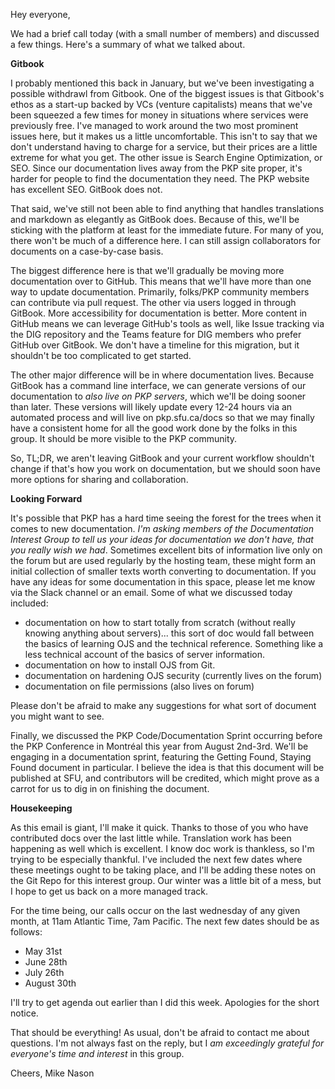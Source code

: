 Hey everyone, 

We had a brief call today (with a small number of members) and discussed a few things. Here's a summary of what we talked about. 

**Gitbook**

I probably mentioned this back in January, but we've been investigating a possible withdrawl from Gitbook. One of the biggest issues is that Gitbook's ethos as a start-up backed by VCs (venture capitalists) means that we've been squeezed a few times for money in situations where services were previously free. I've managed to work around the two most prominent issues here, but it makes us a little uncomfortable. This isn't to say that we don't understand having to charge for a service, but their prices are a little extreme for what you get. The other issue is Search Engine Optimization, or SEO. Since our documentation lives away from the PKP site proper, it's harder for people to find the documentation they need. The PKP website has excellent SEO. GitBook does not. 

That said, we've still not been able to find anything that handles translations and markdown as elegantly as GitBook does. Because of this, we'll be sticking with the platform at least for the immediate future. For many of you, there won't be much of a difference here. I can still assign collaborators for documents on a case-by-case basis. 

The biggest difference here is that we'll gradually be moving more documentation over to GitHub. This means that we'll have more than one way to update documentation. Primarily, folks/PKP community members can contribute via pull request. The other via users logged in through GitBook. More accessibility for documentation is better. More content in GitHub means we can leverage GitHub's tools as well, like Issue tracking via the DIG repository and the Teams feature for DIG members who prefer GitHub over GitBook. We don't have a timeline for this migration, but it shouldn't be too complicated to get started. 

The other major difference will be in where documentation lives. Because GitBook has a command line interface, we can generate versions of our documentation to _also live on PKP servers_, which we'll be doing sooner than later. These versions will likely update every 12-24 hours via an automated process and will live on pkp.sfu.ca/docs so that we may finally have a consistent home for all the good work done by the folks in this group. It should be more visible to the PKP community. 

So, TL;DR, we aren't leaving GitBook and your current workflow shouldn't change if that's how you work on documentation, but we should soon have more options for sharing and collaboration. 

**Looking Forward**

It's possible that PKP has a hard time seeing the forest for the trees when it comes to new documentation. _I'm asking members of the Documentation Interest Group to tell us your ideas for documentation we don't have, that you really wish we had_.  Sometimes excellent bits of information live only on the forum but are used regularly by the hosting team, these might form an initial collection of smaller texts worth converting to documentation. If you have any ideas for some documentation in this space, please let me know via the Slack channel or an email. Some of what we discussed today included: 

- documentation on how to start totally from scratch (without really knowing anything about servers)... this sort of doc would fall between the basics of learning OJS and the technical reference. Something like a less technical account of the basics of server information. 
- documentation on how to install OJS from Git. 
- documentation on hardening OJS security (currently lives on the forum)
- documentation on file permissions (also lives on forum)

Please don't be afraid to make any suggestions for what sort of document you might want to see. 

Finally, we discussed the PKP Code/Documentation Sprint occurring before the PKP Conference in Montréal this year from August 2nd-3rd. We'll be engaging in a documentation sprint, featuring the Getting Found, Staying Found document in particular. I believe the idea is that this document will be published at SFU, and contributors will be credited, which might prove as a carrot for us to dig in on finishing the document. 

**Housekeeping**

As this email is giant, I'll make it quick. Thanks to those of you who have contributed docs over the last little while. Translation work has been happening as well which is excellent. I know doc work is thankless, so I'm trying to be especially thankful. I've included the next few dates where these meetings ought to be taking place, and I'll be adding these notes on the Git Repo for this interest group. Our winter was a little bit of a mess, but I hope to get us back on a more managed track. 

For the time being, our calls occur on the last wednesday of any given month, at 11am Atlantic Time, 7am Pacific.  The next few dates should be as follows: 

- May 31st
- June 28th 
- July 26th
- August 30th

I'll try to get agenda out earlier than I did this week. Apologies for the short notice. 

That should be everything! As usual, don't be afraid to contact me about questions. I'm not always fast on the reply, but I _am exceedingly grateful for everyone's time and interest_ in this group. 

Cheers,
Mike Nason
